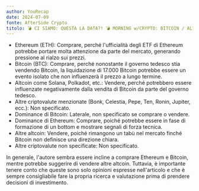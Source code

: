 ```yaml
---
author: YouRecap
date: 2024-07-09
fonte: AfterSide Crypto
titolo: 💣 CI SIAMO: QUESTA LA DATA?! 💣 MORNING w/CRYPTO: BITCOIN / ALTCOINS [time sensitive]
---
```


- Ethereum (ETH): Comprare, perché l'ufficialità degli ETF di Ethereum potrebbe portare molta attenzione da parte del mercato, generando pressione al rialzo sui prezzi.
- Bitcoin (BTC): Comprare, perché nonostante il governo tedesco stia vendendo Bitcoin, la liquidazione di 17.000 Bitcoin potrebbe essere un evento isolato che non influenzerà il prezzo a lungo termine.
- Altcoin come Solana, Polkadot, etc.: Vendere, perché potrebbero essere influenzate negativamente dalla vendita di Bitcoin da parte del governo tedesco.
- Altre criptovalute menzionate (Bonk, Celestia, Pepe, Ten, Ronin, Jupiter, ecc.): Non specificato.
- Dominance di Bitcoin: Laterale, non specificato se comprare o vendere.
- Dominance di Ethereum: Comprare, poiché potrebbe essere in fase di formazione di un bottom e mostrare segnali di forza tecnica.
- Altre altcoin: Vendere, poiché rimangono un tabù nel mercato finché Bitcoin non definisce una direzione chiara.
- Altre criptovalute non specificate: Non specificato.

In generale, l'autore sembra essere incline a comprare Ethereum e Bitcoin, mentre potrebbe suggerire di vendere altre altcoin. Tuttavia, è importante tenere conto che queste sono solo opinioni espresse nell'articolo e che è sempre consigliabile fare la propria ricerca e valutazione prima di prendere decisioni di investimento.
